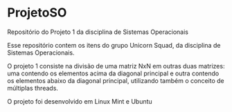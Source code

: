 # ProjetoSO
Repositório do Projeto 1 da disciplina de Sistemas Operacionais 

Esse repositório contem os itens do grupo Unicorn Squad, da disciplina de Sistemas Operacionais.

O projeto 1 consiste na divisão de uma matriz NxN em outras duas matrizes: uma contendo os elementos acima da diagonal principal 
e outra contendo os elementos abaixo da diagonal principal, utilizando também o conceito de múltiplas threads. 

O projeto foi desenvolvido em Linux Mint e Ubuntu 

